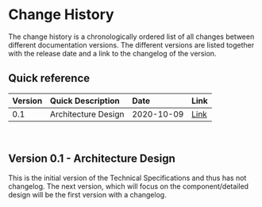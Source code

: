 # Change History

The change history is a chronologically ordered list of all changes between different documentation versions. The different versions are listed together with the release date and a link to the changelog of the version.

## Quick reference

| Version | Quick Description                                    | Date       | Link |
| ------------ | :------------------------------------------------------------- | :--------- | -- |
| 0.1           | Architecture Design | 2020-10-09 | [Link](#version-01---architecture-design)

</br>

## Version 0.1 - Architecture Design

This is the initial version of the Technical Specifications and thus has not changelog. The next version, which will focus on the component/detailed design will be the first version with a changelog.
